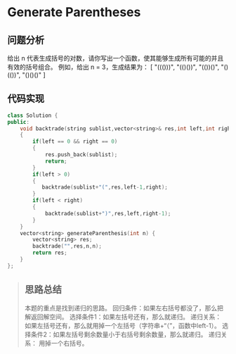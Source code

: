 # Generate Parentheses
## 问题分析
给出 n 代表生成括号的对数，请你写出一个函数，使其能够生成所有可能的并且有效的括号组合。
例如，给出 n = 3，生成结果为：
[
  "((()))",
  "(()())",
  "(())()",
  "()(())",
  "()()()"
]
## 代码实现
```cpp
class Solution {
public:
    void backtrade(string sublist,vector<string>& res,int left,int right)
    {
        if(left == 0 && right == 0)
        {
            res.push_back(sublist);
            return;
        }
        if(left > 0)
        {
           backtrade(sublist+"(",res,left-1,right);
        }
        if(left < right)
        {
            backtrade(sublist+")",res,left,right-1);
        } 
    }
    vector<string> generateParenthesis(int n) {
        vector<string> res;
        backtrade("",res,n,n);
        return res;  
    }
};
```
>## 思路总结
>本题的重点是找到递归的思路。
>回归条件：如果左右括号都没了，那么把解返回解空间。
>选择条件1：如果左括号还有，那么就递归。
>递归关系： 如果左括号还有，那么就用掉一个左括号（字符串+“（”，函数中left-1）。
>选择条件2：如果左括号剩余数量小于右括号剩余数量，那么就递归。
>递归关系： 用掉一个右括号。
